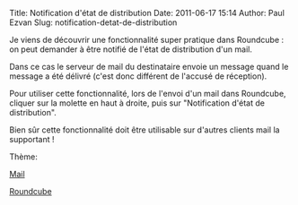 Title: Notification d'état de distribution
Date: 2011-06-17 15:14
Author: Paul Ezvan
Slug: notification-detat-de-distribution

<div
class="field field-name-body field-type-text-with-summary field-label-hidden">

<div class="field-items">

<div class="field-item even">

Je viens de découvrir une fonctionnalité super pratique dans Roundcube :
on peut demander à être notifié de l'état de distribution d'un mail.  

Dans ce cas le serveur de mail du destinataire envoie un message quand
le message a été délivré (c'est donc différent de l'accusé de
réception).  

Pour utiliser cette fonctionnalité, lors de l'envoi d'un mail dans
Roundcube, cliquer sur la molette en haut à droite, puis sur
"Notification d'état de distribution".  

Bien sûr cette fonctionnalité doit être utilisable sur d'autres clients
mail la supportant !

</p>
<p>

</div>

</div>

</div>

<div
class="field field-name-taxonomy-vocabulary-3 field-type-taxonomy-term-reference field-label-above">

<div class="field-label">

Thème: 

</div>

<div class="field-items">

<div class="field-item even">

[Mail](https://www.ezvan.fr/taxonomy/term/24)

</div>

<div class="field-item odd">

[Roundcube](https://www.ezvan.fr/taxonomy/term/25)

</div>

</div>

</div>

</p>

